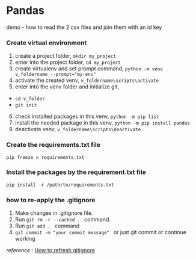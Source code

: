 # Pandas 
demo - how to read the 2 csv files and join them with an id key

### Create virtual environment
1. create a project folder, `mkdir my_project`
2. enter into the project folder, `cd my_project`
3. create virtualenv and set prompt command, `python -m venv v_foldername --prompt="my-env"`
4. activate the created venv, `v_foldername\scripts\activate`
5. enter into the venv folder and initialize git,
- `cd v_folder`
- `git init`

6. check installed packages in this venv, `python -m pip list`
7. install the needed package in this venv, `python -m pip install pandas`
8. deactivate venv, `v_foldername\scripts\deactivate`

### Create the requirements.txt file
`pip freeze > requirements.txt`

### Install the packages by the requirement.txt file
`pip install -r /path/to/requirements.txt`

### how to re-apply the .gitignore
1. Make changes in .gitignore file.
2. Run `git rm -r --cached . ` command.
3. Run `git add . ` command
4. `git commit -m "your commit message" ` or just git commit or continue working

*reference :* [How to refresh gitignore](https://sigalambigha.home.blog/2020/03/11/how-to-refresh-gitignore/)

